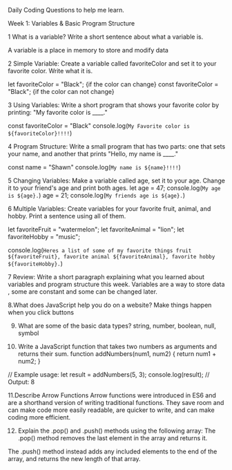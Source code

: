 Daily Coding Questions to help me learn.


Week 1: Variables & Basic Program Structure


1 What is a variable? Write a short sentence about what a variable is. 

A variable is a place in memory to store and modify data 

2 Simple Variable: Create a variable called favoriteColor and set it to your favorite color. Write what it is.

let favoriteColor = "Black";      {if the color can change}
const favoriteColor = "Black";     {if the color can not change}


3 Using Variables: Write a short program that shows your favorite color by printing: "My favorite color is ____."

const favoriteColor = "Black"
console.log(`My Favorite color is ${favoriteColor}!!!!`)

4 Program Structure: Write a small program that has two parts: one that sets your name, and another that prints "Hello, my name is ____."

const name = "Shawn"
console.log(`My name is ${name}!!!!`)



5 Changing Variables: Make a variable called age, set it to your age. Change it to your friend's age and print both ages.
let age = 47;
console.log(`My age is ${age}.`)
age = 21;
console.log(`My friends age is ${age}.`)

6 Multiple Variables: Create variables for your favorite fruit, animal, and hobby. Print a sentence using all of them.

let favoriteFruit = "watermelon";
let favoriteAnimal = "lion";
let favoriteHobby = "music";

console.log(`Heres a list of some of my favorite things fruit ${favoriteFruit}, favorite animal ${favoriteAnimal}, favorite hobby ${favoriteHobby}.`)

7 Review: Write a short paragraph explaining what you learned about variables and program structure this week.
Variables are a way to store data , some are constant and some can be changed later.

8.What does JavaScript help you do on a website?
Make things happen when you click buttons  


9. What are some of the basic data types? 
string, number, boolean, null, symbol

10. Write a JavaScript function that takes two numbers as arguments and returns their sum.
function addNumbers(num1, num2) {
  return num1 + num2;
}

// Example usage:
let result = addNumbers(5, 3);
console.log(result); // Output: 8

11.Describe Arrow Functions
Arrow functions were introduced in ES6 and are a shorthand version of writing traditional functions. They save room and can make code more easily readable, are quicker to write, and can make coding more efficient.

12. Explain the .pop() and .push() methods using the following array:
The .pop() method removes the last element in the array and returns it.

The .push() method instead adds any included elements to the end of the array, and returns the new length of that array. 